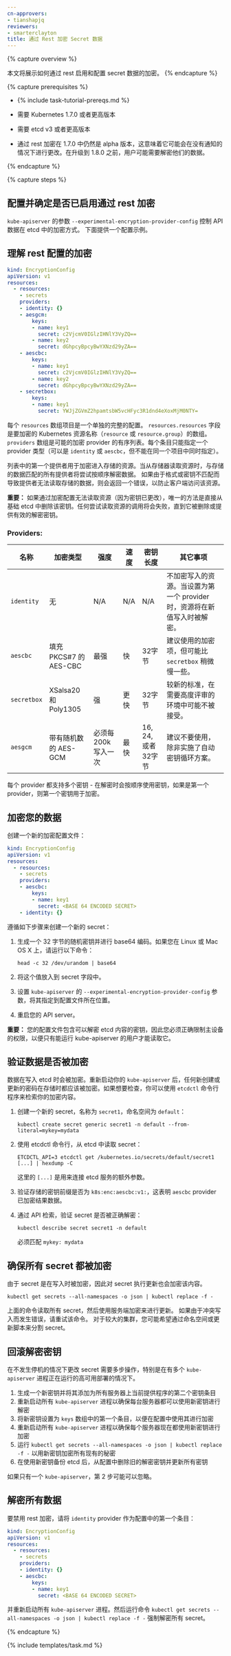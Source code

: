 ```yaml
---
cn-approvers:
- tianshapjq
reviewers:
- smarterclayton
title: 通过 Rest 加密 Secret 数据
---
```



{% capture overview %}

本文将展示如何通过 rest 启用和配置 secret 数据的加密。
{% endcapture %}

{% capture prerequisites %}

* {% include task-tutorial-prereqs.md %}


* 需要 Kubernetes 1.7.0 或者更高版本

* 需要 etcd v3 或者更高版本

* 通过 rest 加密在 1.7.0 中仍然是 alpha 版本，这意味着它可能会在没有通知的情况下进行更改。在升级到 1.8.0 之前，用户可能需要解密他们的数据。

{% endcapture %}

{% capture steps %}


## 配置并确定是否已启用通过 rest 加密

`kube-apiserver` 的参数 `--experimental-encryption-provider-config` 控制 API 数据在 etcd 中的加密方式。
下面提供一个配置示例。


## 理解 rest 配置的加密

```yaml
kind: EncryptionConfig
apiVersion: v1
resources:
  - resources:
    - secrets
    providers:
    - identity: {}
    - aesgcm:
        keys:
        - name: key1
          secret: c2VjcmV0IGlzIHNlY3VyZQ==
        - name: key2
          secret: dGhpcyBpcyBwYXNzd29yZA==
    - aescbc:
        keys:
        - name: key1
          secret: c2VjcmV0IGlzIHNlY3VyZQ==
        - name: key2
          secret: dGhpcyBpcyBwYXNzd29yZA==
    - secretbox:
        keys:
        - name: key1
          secret: YWJjZGVmZ2hpamtsbW5vcHFyc3R1dnd4eXoxMjM0NTY=
```


每个 `resources` 数组项目是一个单独的完整的配置。 `resources.resources` 字段是要加密的 Kubernetes 资源名称（`resource` 或 `resource.group`）的数组。 `providers` 数组是可能的加密 provider 的有序列表。每个条目只能指定一个 provider 类型（可以是 `identity` 或 `aescbc`，但不能在同一个项目中同时指定）。


列表中的第一个提供者用于加密进入存储的资源。当从存储器读取资源时，与存储的数据匹配的所有提供者将尝试按顺序解密数据。 如果由于格式或密钥不匹配而导致提供者无法读取存储的数据，则会返回一个错误，以防止客户端访问该资源。


**重要：** 如果通过加密配置无法读取资源（因为密钥已更改），唯一的方法是直接从基础 etcd 中删除该密钥。任何尝试读取资源的调用将会失败，直到它被删除或提供有效的解密密钥。

### Providers:


名称 | 加密类型 | 强度 | 速度 | 密钥长度 | 其它事项
-----|------------|----------|-------|------------|---------------------
`identity` | 无 | N/A | N/A | N/A | 不加密写入的资源。当设置为第一个 provider 时，资源将在新值写入时被解密。
`aescbc` | 填充 PKCS#7 的 AES-CBC | 最强 | 快 | 32字节 | 建议使用的加密项，但可能比 `secretbox` 稍微慢一些。
`secretbox` | XSalsa20 和 Poly1305 | 强 | 更快 | 32字节 | 较新的标准，在需要高度评审的环境中可能不被接受。
`aesgcm` | 带有随机数的 AES-GCM | 必须每 200k 写入一次 | 最快 | 16, 24, 或者 32字节 | 建议不要使用，除非实施了自动密钥循环方案。

每个 provider 都支持多个密钥 - 在解密时会按顺序使用密钥，如果是第一个 provider，则第一个密钥用于加密。


## 加密您的数据


创建一个新的加密配置文件：

```yaml
kind: EncryptionConfig
apiVersion: v1
resources:
  - resources:
    - secrets
    providers:
    - aescbc:
        keys:
        - name: key1
          secret: <BASE 64 ENCODED SECRET>
    - identity: {}
```


遵循如下步骤来创建一个新的 secret：

1. 生成一个 32 字节的随机密钥并进行 base64 编码。如果您在 Linux 或 Mac OS X 上，请运行以下命令：

    ```
    head -c 32 /dev/urandom | base64
    ```


2. 将这个值放入到 secret 字段中。
3. 设置 `kube-apiserver` 的 `--experimental-encryption-provider-config` 参数，将其指定到配置文件所在位置。
4. 重启您的 API server。

**重要：** 您的配置文件包含可以解密 etcd 内容的密钥，因此您必须正确限制主设备的权限，以便只有能运行 kube-apiserver 的用户才能读取它。


## 验证数据是否被加密

数据在写入 etcd 时会被加密。重新启动你的 `kube-apiserver` 后，任何新创建或更新的密码在存储时都应该被加密。如果想要检查，你可以使用 `etcdctl` 命令行程序来检索你的加密内容。


1. 创建一个新的 secret，名称为 `secret1`，命名空间为 `default`：

    ```
    kubectl create secret generic secret1 -n default --from-literal=mykey=mydata
    ```


2. 使用 etcdctl 命令行，从 etcd 中读取 secret：

    ```
    ETCDCTL_API=3 etcdctl get /kubernetes.io/secrets/default/secret1 [...] | hexdump -C
    ```


    这里的 `[...]` 是用来连接 etcd 服务的额外参数。

3. 验证存储的密钥前缀是否为 `k8s:enc:aescbc:v1:`，这表明 `aescbc` provider 已加密结果数据。
4. 通过 API 检索，验证 secret 是否被正确解密：

    ```
    kubectl describe secret secret1 -n default
    ```


    必须匹配 `mykey: mydata`



## 确保所有 secret 都被加密

由于 secret 是在写入时被加密，因此对 secret 执行更新也会加密该内容。

```
kubectl get secrets --all-namespaces -o json | kubectl replace -f -
```


上面的命令读取所有 secret，然后使用服务端加密来进行更新。
如果由于冲突写入而发生错误，请重试该命令。
对于较大的集群，您可能希望通过命名空间或更新脚本来分割 secret。


## 回滚解密密钥

在不发生停机的情况下更改 secret 需要多步操作，特别是在有多个 `kube-apiserver` 进程正在运行的高可用部署的情况下。


1. 生成一个新密钥并将其添加为所有服务器上当前提供程序的第二个密钥条目
2. 重新启动所有 `kube-apiserver` 进程以确保每台服务器都可以使用新密钥进行解密
3. 将新密钥设置为 `keys` 数组中的第一个条目，以便在配置中使用其进行加密
4. 重新启动所有 `kube-apiserver` 进程以确保每个服务器现在都使用新密钥进行加密
5. 运行 `kubectl get secrets --all-namespaces -o json | kubectl replace -f -` 以用新密钥加密所有现有的秘密
6. 在使用新密钥备份 etcd 后，从配置中删除旧的解密密钥并更新所有密钥

如果只有一个 `kube-apiserver`，第 2 步可能可以忽略。


## 解密所有数据

要禁用 rest 加密，请将 `identity` provider 作为配置中的第一个条目：

```yaml
kind: EncryptionConfig
apiVersion: v1
resources:
  - resources:
    - secrets
    providers:
    - identity: {}
    - aescbc:
        keys:
        - name: key1
          secret: <BASE 64 ENCODED SECRET>
```


并重新启动所有 `kube-apiserver` 进程。然后运行命令 `kubectl get secrets --all-namespaces -o json | kubectl replace -f -` 强制解密所有 secret。

{% endcapture %}

{% include templates/task.md %}
